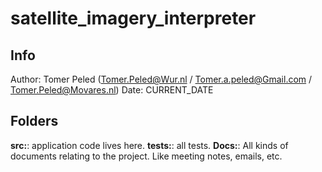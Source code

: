 # satellite_imagery_interpreter

## Info
Author: Tomer Peled (Tomer.Peled@Wur.nl / Tomer.a.peled@Gmail.com / Tomer.Peled@Movares.nl)
Date: CURRENT_DATE

## Folders
**src:**: application code lives here.
**tests:**: all tests. 
**Docs:**: All kinds of documents relating to the project. Like meeting notes, emails, etc.